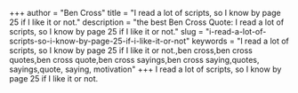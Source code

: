 +++
author = "Ben Cross"
title = "I read a lot of scripts, so I know by page 25 if I like it or not."
description = "the best Ben Cross Quote: I read a lot of scripts, so I know by page 25 if I like it or not."
slug = "i-read-a-lot-of-scripts-so-i-know-by-page-25-if-i-like-it-or-not"
keywords = "I read a lot of scripts, so I know by page 25 if I like it or not.,ben cross,ben cross quotes,ben cross quote,ben cross sayings,ben cross saying,quotes, sayings,quote, saying, motivation"
+++
I read a lot of scripts, so I know by page 25 if I like it or not.
